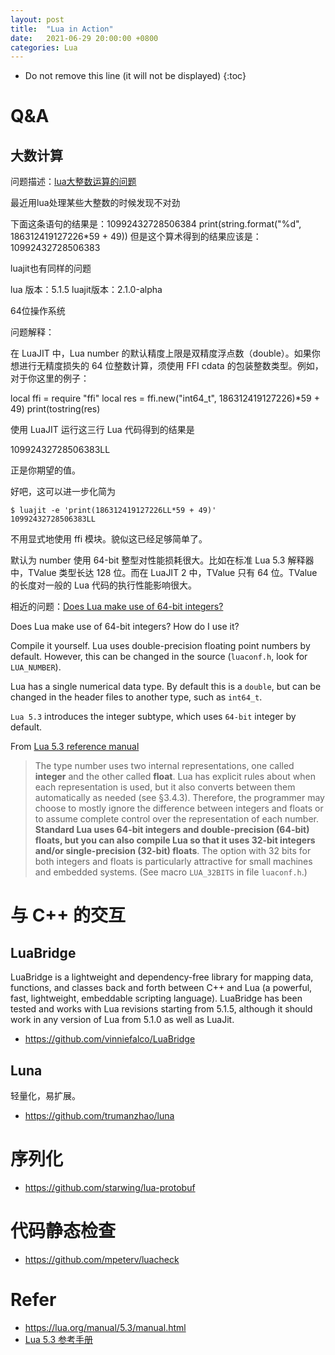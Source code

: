 ```yaml
---
layout: post
title:  "Lua in Action"
date:   2021-06-29 20:00:00 +0800
categories: Lua
---
```


* Do not remove this line (it will not be displayed)
{:toc}



# Q&A

## 大数计算

问题描述：[lua大整数运算的问题](https://groups.google.com/g/openresty/c/09eW8bVevHQ)

最近用lua处理某些大整数的时候发现不对劲

下面这条语句的结果是：10992432728506384
print(string.format("%d", 186312419127226*59 + 49))
但是这个算术得到的结果应该是：10992432728506383

luajit也有同样的问题

lua 版本：5.1.5
luajit版本：2.1.0-alpha

64位操作系统

问题解释：

在 LuaJIT 中，Lua number 的默认精度上限是双精度浮点数（double）。如果你想进行无精度损失的 64 位整数计算，须使用
FFI cdata 的包装整数类型。例如，对于你这里的例子：

local ffi = require "ffi"
local res = ffi.new("int64_t", 186312419127226)*59 + 49)
print(tostring(res)

使用 LuaJIT 运行这三行 Lua 代码得到的结果是

10992432728506383LL

正是你期望的值。

好吧，这可以进一步化简为

```
$ luajit -e 'print(186312419127226LL*59 + 49)'
10992432728506383LL
```

不用显式地使用 ffi 模块。貌似这已经足够简单了。

默认为 number 使用 64-bit 整型对性能损耗很大。比如在标准 Lua 5.3 解释器中，TValue 类型长达 128 位。而在 LuaJIT 2 中，TValue 只有 64 位。TValue 的长度对一般的 Lua 代码的执行性能影响很大。

相近的问题：[Does Lua make use of 64-bit integers?](https://stackoverflow.com/questions/3104722/does-lua-make-use-of-64-bit-integers)

Does Lua make use of 64-bit integers? How do I use it?

Compile it yourself. Lua uses double-precision floating point numbers by default. However, this can be changed in the source (`luaconf.h`, look for `LUA_NUMBER`).

Lua has a single numerical data type. By default this is a `double`, but can be changed in the header files to another type, such as `int64_t`.

`Lua 5.3` introduces the integer subtype, which uses `64-bit` integer by default.

From [Lua 5.3 reference manual](http://www.lua.org/manual/5.3/manual.html#2.1)

> The type number uses two internal representations, one called **integer** and the other called **float**. Lua has explicit rules about when each representation is used, but it also converts between them automatically as needed (see §3.4.3). Therefore, the programmer may choose to mostly ignore the difference between integers and floats or to assume complete control over the representation of each number. **Standard Lua uses 64-bit integers and double-precision (64-bit) floats, but you can also compile Lua so that it uses 32-bit integers and/or single-precision (32-bit) floats**. The option with 32 bits for both integers and floats is particularly attractive for small machines and embedded systems. (See macro `LUA_32BITS` in file `luaconf.h`.)

# 与 C++ 的交互

## LuaBridge

LuaBridge is a lightweight and dependency-free library for mapping data, functions, and classes back and forth between C++ and Lua (a powerful, fast, lightweight, embeddable scripting language). LuaBridge has been tested and works with Lua revisions starting from 5.1.5, although it should work in any version of Lua from 5.1.0 as well as LuaJit.

* https://github.com/vinniefalco/LuaBridge


## Luna

轻量化，易扩展。

* https://github.com/trumanzhao/luna


# 序列化

* https://github.com/starwing/lua-protobuf

# 代码静态检查

* https://github.com/mpeterv/luacheck

# Refer

* https://lua.org/manual/5.3/manual.html
* [Lua 5.3 参考手册](https://www.runoob.com/manual/lua53doc/contents.html)
